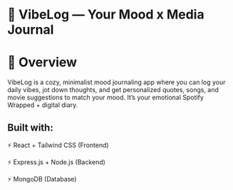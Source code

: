 # 💖 VibeLog — Your Mood x Media Journal

# 🌟 Overview
VibeLog is a cozy, minimalist mood journaling app where you can log your daily vibes, jot down thoughts, and get personalized quotes, songs, and movie suggestions to match your mood. It’s your emotional Spotify Wrapped + digital diary.

## Built with:

⚡ React + Tailwind CSS (Frontend)

⚡ Express.js + Node.js (Backend)

⚡ MongoDB (Database)
